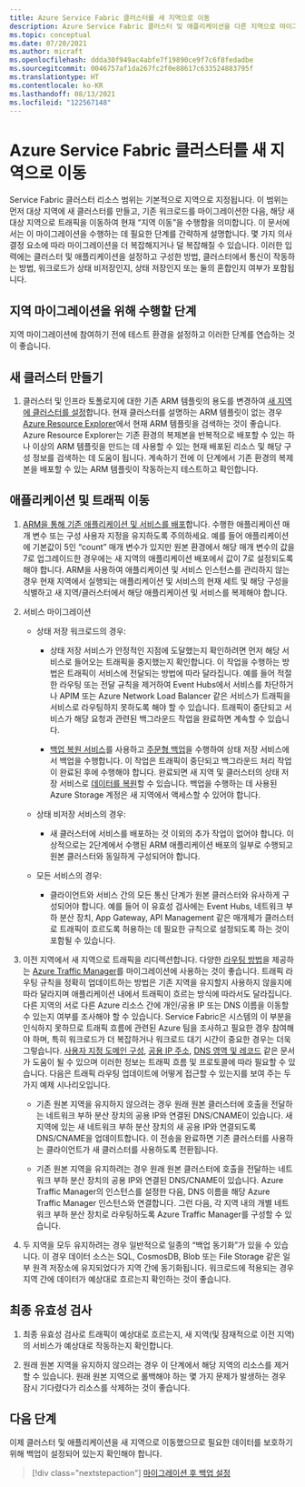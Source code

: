 ```yaml
---
title: Azure Service Fabric 클러스터를 새 지역으로 이동
description: Azure Service Fabric 클러스터 및 애플리케이션을 다른 지역으로 마이그레이션하는 방법입니다.
ms.topic: conceptual
ms.date: 07/20/2021
ms.author: micraft
ms.openlocfilehash: ddda30f949ac4abfe7f19890ce9f7c6f8fedadbe
ms.sourcegitcommit: 0046757af1da267fc2f0e88617c633524883795f
ms.translationtype: HT
ms.contentlocale: ko-KR
ms.lasthandoff: 08/13/2021
ms.locfileid: "122567148"
---
```

# <a name="move-an-azure-service-fabric-cluster-to-a-new-region"></a>Azure Service Fabric 클러스터를 새 지역으로 이동

Service Fabric 클러스터 리소스 범위는 기본적으로 지역으로 지정됩니다. 이 범위는 먼저 대상 지역에 새 클러스터를 만들고, 기존 워크로드를 마이그레이션한 다음, 해당 새 대상 지역으로 트래픽을 이동하여 현재 “지역 이동”을 수행함을 의미합니다. 이 문서에서는 이 마이그레이션을 수행하는 데 필요한 단계를 간략하게 설명합니다. 몇 가지 의사 결정 요소에 따라 마이그레이션을 더 복잡해지거나 덜 복잡해질 수 있습니다. 이러한 입력에는 클러스터 및 애플리케이션을 설정하고 구성한 방법, 클러스터에서 통신이 작동하는 방법, 워크로드가 상태 비저장인지, 상태 저장인지 또는 둘의 혼합인지 여부가 포함됩니다.  


## <a name="steps-to-follow-for-a-region-migration"></a>지역 마이그레이션을 위해 수행할 단계

지역 마이그레이션에 참여하기 전에 테스트 환경을 설정하고 이러한 단계를 연습하는 것이 좋습니다. 

## <a name="create-new-cluster"></a>새 클러스터 만들기
1. 클러스터 및 인프라 토폴로지에 대한 기존 ARM 템플릿의 용도를 변경하여 [새 지역에 클러스터를 설정](./service-fabric-cluster-creation-via-arm.md#use-your-own-custom-template)합니다. 현재 클러스터를 설명하는 ARM 템플릿이 없는 경우 [Azure Resource Explorer](https://resources.azure.com/)에서 현재 ARM 템플릿을 검색하는 것이 좋습니다. Azure Resource Explorer는 기존 환경의 복제본을 반복적으로 배포할 수 있는 하나 이상의 ARM 템플릿을 만드는 데 사용할 수 있는 현재 배포된 리소스 및 해당 구성 정보를 검색하는 데 도움이 됩니다. 계속하기 전에 이 단계에서 기존 환경의 복제본을 배포할 수 있는 ARM 템플릿이 작동하는지 테스트하고 확인합니다. 

## <a name="move-applications-and-traffic"></a>애플리케이션 및 트래픽 이동
1. [ARM을 통해 기존 애플리케이션 및 서비스를 배포](service-fabric-application-arm-resource.md)합니다. 수행한 애플리케이션 매개 변수 또는 구성 사용자 지정을 유지하도록 주의하세요. 예를 들어 애플리케이션에 기본값이 5인 “count” 매개 변수가 있지만 원본 환경에서 해당 매개 변수의 값을 7로 업그레이드한 경우에는 새 지역의 애플리케이션 배포에서 값이 7로 설정되도록 해야 합니다. ARM을 사용하여 애플리케이션 및 서비스 인스턴스를 관리하지 않는 경우 현재 지역에서 실행되는 애플리케이션 및 서비스의 현재 세트 및 해당 구성을 식별하고 새 지역/클러스터에서 해당 애플리케이션 및 서비스를 복제해야 합니다. 

2. 서비스 마이그레이션  
   -  상태 저장 워크로드의 경우: 
      * <p>상태 저장 서비스가 안정적인 지점에 도달했는지 확인하려면 먼저 해당 서비스로 들어오는 트래픽을 중지했는지 확인합니다. 이 작업을 수행하는 방법은 트래픽이 서비스에 전달되는 방법에 따라 달라집니다. 예를 들어 적절한 라우팅 또는 전달 규칙을 제거하여 Event Hubs에서 서비스를 차단하거나 APIM 또는 Azure Network Load Balancer 같은 서비스가 트래픽을 서비스로 라우팅하지 못하도록 해야 할 수 있습니다. 트래픽이 중단되고 서비스가 해당 요청과 관련된 백그라운드 작업을 완료하면 계속할 수 있습니다. </p>
      
      * [백업 복원 서비스](service-fabric-reliable-services-backup-restore.md)를 사용하고 [주문형 백업](service-fabric-backup-restore-service-ondemand-backup.md)을 수행하여 상태 저장 서비스에서 백업을 수행합니다. 이 작업은 트래픽이 중단되고 백그라운드 처리 작업이 완료된 후에 수행해야 합니다. 완료되면 새 지역 및 클러스터의 상태 저장 서비스로 [데이터를 복원](service-fabric-backup-restore-service-trigger-restore.md)할 수 있습니다. 백업을 수행하는 데 사용된 Azure Storage 계정은 새 지역에서 액세스할 수 있어야 합니다.

   -  상태 비저장 서비스의 경우: 
      * <p>새 클러스터에 서비스를 배포하는 것 이외의 추가 작업이 없어야 합니다. 이상적으로는 2단계에서 수행된 ARM 애플리케이션 배포의 일부로 수행되고 원본 클러스터와 동일하게 구성되어야 합니다.</p>

   -  모든 서비스의 경우:  
      * <p>클라이언트와 서비스 간의 모든 통신 단계가 원본 클러스터와 유사하게 구성되어야 합니다. 예를 들어 이 유효성 검사에는 Event Hubs, 네트워크 부하 분산 장치, App Gateway, API Management 같은 매개체가 클러스터로 트래픽이 흐르도록 허용하는 데 필요한 규칙으로 설정되도록 하는 것이 포함될 수 있습니다.</p>  

3. 이전 지역에서 새 지역으로 트래픽을 리디렉션합니다. 다양한 [라우팅 방법](../traffic-manager/traffic-manager-routing-methods.md)을 제공하는 [Azure Traffic Manager](../traffic-manager/traffic-manager-overview.md)를 마이그레이션에 사용하는 것이 좋습니다. 트래픽 라우팅 규칙을 정확히 업데이트하는 방법은 기존 지역을 유지할지 사용하지 않을지에 따라 달라지며 애플리케이션 내에서 트래픽이 흐르는 방식에 따라서도 달라집니다. 다른 지역의 서로 다른 Azure 리소스 간에 개인/공용 IP 또는 DNS 이름을 이동할 수 있는지 여부를 조사해야 할 수 있습니다. Service Fabric은 시스템의 이 부분을 인식하지 못하므로 트래픽 흐름에 관련된 Azure 팀을 조사하고 필요한 경우 참여해야 하며, 특히 워크로드가 더 복잡하거나 워크로드 대기 시간이 중요한 경우는 더욱 그렇습니다. [사용자 지정 도메인 구성](../api-management/configure-custom-domain.md), [공용 IP 주소](../virtual-network/public-ip-addresses.md), [DNS 영역 및 레코드](../dns/dns-zones-records.md) 같은 문서가 도움이 될 수 있으며 이러한 정보는 트래픽 흐름 및 프로토콜에 따라 필요할 수 있습니다. 다음은 트래픽 라우팅 업데이트에 어떻게 접근할 수 있는지를 보여 주는 두 가지 예제 시나리오입니다.  
   * 기존 원본 지역을 유지하지 않으려는 경우 원래 원본 클러스터에 호출을 전달하는 네트워크 부하 분산 장치의 공용 IP와 연결된 DNS/CNAME이 있습니다. 새 지역에 있는 새 네트워크 부하 분산 장치의 새 공용 IP와 연결되도록 DNS/CNAME을 업데이트합니다. 이 전송을 완료하면 기존 클러스터를 사용하는 클라이언트가 새 클러스터를 사용하도록 전환됩니다. 
  
   * 기존 원본 지역을 유지하려는 경우 원래 원본 클러스터에 호출을 전달하는 네트워크 부하 분산 장치의 공용 IP와 연결된 DNS/CNAME이 있습니다. Azure Traffic Manager의 인스턴스를 설정한 다음, DNS 이름을 해당 Azure Traffic Manager 인스턴스와 연결합니다. 그런 다음, 각 지역 내의 개별 네트워크 부하 분산 장치로 라우팅하도록 Azure Traffic Manager를 구성할 수 있습니다. 

4. 두 지역을 모두 유지하려는 경우 일반적으로 일종의 “백업 동기화”가 있을 수 있습니다. 이 경우 데이터 소스는 SQL, CosmosDB, Blob 또는 File Storage 같은 일부 원격 저장소에 유지되었다가 지역 간에 동기화됩니다. 워크로드에 적용되는 경우 지역 간에 데이터가 예상대로 흐르는지 확인하는 것이 좋습니다.  

## <a name="final-validation"></a>최종 유효성 검사
1. 최종 유효성 검사로 트래픽이 예상대로 흐르는지, 새 지역(및 잠재적으로 이전 지역)의 서비스가 예상대로 작동하는지 확인합니다. 

2. 원래 원본 지역을 유지하지 않으려는 경우 이 단계에서 해당 지역의 리소스를 제거할 수 있습니다. 원래 원본 지역으로 롤백해야 하는 몇 가지 문제가 발생하는 경우 잠시 기다렸다가 리소스를 삭제하는 것이 좋습니다.  

## <a name="next-steps"></a>다음 단계
이제 클러스터 및 애플리케이션을 새 지역으로 이동했으므로 필요한 데이터를 보호하기 위해 백업이 설정되어 있는지 확인해야 합니다.

> [!div class="nextstepaction"]
> [마이그레이션 후 백업 설정](service-fabric-backuprestoreservice-quickstart-azurecluster.md)